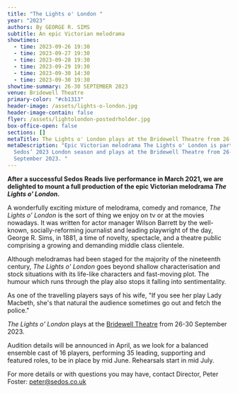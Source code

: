 ```yaml
---
title: "The Lights o' London "
year: "2023"
authors: By GEORGE R. SIMS
subtitle: An epic Victorian melodrama
showtimes:
  - time: 2023-09-26 19:30
  - time: 2023-09-27 19:30
  - time: 2023-09-28 19:30
  - time: 2023-09-29 19:30
  - time: 2023-09-30 14:30
  - time: 2023-09-30 19:30
showtime-summary: 26-30 SEPTEMBER 2023
venue: Bridewell Theatre
primary-color: "#cb1313"
header-image: /assets/lights-o-london.jpg
header-image-contain: false
flyer: /assets/lightolondon-postedrholder.jpg
box-office-open: false
sections: []
metaTitle: The Lights o' London plays at the Bridewell Theatre from 26-30 September 2023
metaDescription: "Epic Victorian melodrama The Lights o' London is part of
  Sedos’ 2023 London season and plays at the Bridewell Theatre from 26-30
  September 2023. "
---
```

**After a successful Sedos Reads live performance in March 2021, we are delighted to mount a full production of the epic Victorian melodrama *The Lights o' London*.**

A wonderfully exciting mixture of melodrama, comedy and romance, *The Lights o’ London* is the sort of thing we enjoy on tv or at the movies nowadays. It was written for actor manager Wilson Barrett by the well-known, socially-reforming journalist and leading playwright of the day, George R. Sims, in 1881, a time of novelty, spectacle, and a theatre public comprising a growing and demanding middle class clientele.

Although melodramas had been staged for the majority of the nineteenth century, *The Lights o' London* goes beyond shallow characterisation and stock situations with its life-like characters and fast-moving plot. The humour which runs through the play also stops it falling into sentimentality.

As one of the travelling players says of his wife, "If you see her play Lady Macbeth, she's that natural the audience sometimes go out and fetch the police."

*The Lights o' London* plays at the [Bridewell Theatre](https://sedos.co.uk/venues/bridewell) from 26-30 September 2023.

Audition details will be announced in April, as we look for a balanced ensemble cast of 16 players, performing 35 leading, supporting and featured roles, to be in place by mid June. Rehearsals start in mid July.

For more details or with questions you may have, contact Director, Peter Foster: [peter@sedos.co.uk](mailto:peter@sedos.co.uk)
